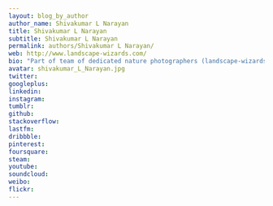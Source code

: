 ```yaml
---
layout: blog_by_author
author_name: Shivakumar L Narayan
title: Shivakumar L Narayan
subtitle: Shivakumar L Narayan
permalink: authors/Shivakumar L Narayan/
web: http://www.landscape-wizards.com/
bio: "Part of team of dedicated nature photographers (landscape-wizards) who specialize in making landscape images, in the hope of immortalizing some of the nature's best visuals."
avatar: shivakumar_L_Narayan.jpg
twitter: 
googleplus:
linkedin:
instagram:
tumblr:
github:
stackoverflow:
lastfm:
dribbble:
pinterest:
foursquare:
steam:
youtube:
soundcloud:
weibo:
flickr:
---
```

